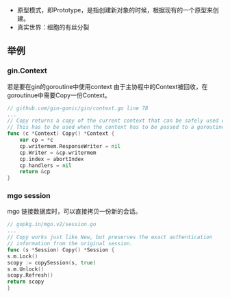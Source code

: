 - 原型模式，即Prototype，是指创建新对象的时候，根据现有的一个原型来创建。
- 真实世界：细胞的有丝分裂


## 举例
### gin.Context
若是要在gin的goroutine中使用context
由于主协程中的Context被回收，在goroutinue中需要Copy一份Context。
```go
// github.com/gin-gonic/gin/context.go line 78
...
// Copy returns a copy of the current context that can be safely used outside the request's scope.
// This has to be used when the context has to be passed to a goroutine.
func (c *Context) Copy() *Context {
	var cp = *c
	cp.writermem.ResponseWriter = nil
	cp.Writer = &cp.writermem
	cp.index = abortIndex
	cp.handlers = nil
	return &cp
}

```

### mgo session
mgo 链接数据库时，可以直接拷贝一份新的会话。
```go
// gopkg.in/mgo.v2/session.go
...
// Copy works just like New, but preserves the exact authentication
// information from the original session.
func (s *Session) Copy() *Session {
s.m.Lock()
scopy := copySession(s, true)
s.m.Unlock()
scopy.Refresh()
return scopy
}
```



